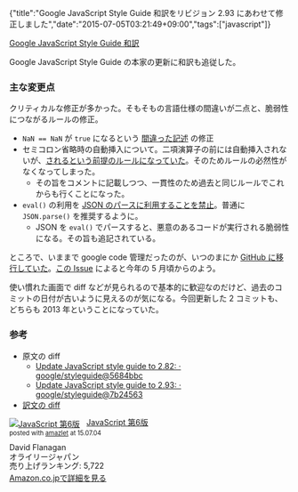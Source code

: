 {"title":"Google JavaScript Style Guide 和訳をリビジョン 2.93 にあわせて修正しました","date":"2015-07-05T03:21:49+09:00","tags":["javascript"]}

[Google JavaScript Style Guide 和訳](http://cou929.nu/data/google_javascript_style_guide/)

Google JavaScript Style Guide の本家の更新に和訳も追従した。

### 主な変更点

クリティカルな修正が多かった。そもそもの言語仕様の間違いが二点と、脆弱性につながるルールの修正。

- `NaN == NaN` が `true` になるという [間違った記述](https://github.com/cou929/Japanese-Translation-of-Google-JavaScript-Style-Guide/commit/ddb57a879e8981c7d78f6bad330db1f1adac28d5?diff=split#diff-db4b047b30ffef7855b12b527860ac2cR143) の修正
- セミコロン省略時の自動挿入について。二項演算子の前には自動挿入されないが、[されるという前提のルールになっていた](https://github.com/cou929/Japanese-Translation-of-Google-JavaScript-Style-Guide/commit/ddb57a879e8981c7d78f6bad330db1f1adac28d5?diff=split#diff-db4b047b30ffef7855b12b527860ac2cR1008)。そのためルールの必然性がなくなってしまった。
  - その旨をコメントに記載しつつ、一貫性のため過去と同じルールでこれからも行くことになった。
- `eval()` の利用を [JSON のパースに利用することを禁止](https://github.com/cou929/Japanese-Translation-of-Google-JavaScript-Style-Guide/commit/ddb57a879e8981c7d78f6bad330db1f1adac28d5?diff=split#diff-db4b047b30ffef7855b12b527860ac2cR342)。普通に `JSON.parse()` を推奨するように。
  - JSON を `eval()` でパースすると、悪意のあるコードが実行される脆弱性になる。その旨も追記されている。

ところで、いままで google code 管理だったのが、いつのまにか [GitHub に移行していた](https://github.com/google/styleguide)。[この Issue](https://github.com/google/styleguide/issues/39) によると今年の 5 月頃からのよう。

使い慣れた画面で diff などが見られるので基本的に歓迎なのだけど、過去のコミットの日付が古いように見えるのが気になる。今回更新した 2 コミットも、どちらも 2013 年ということになっていた。

### 参考

- 原文の diff
  - [Update JavaScript style guide to 2.82: · google/styleguide@5684bbc](https://github.com/google/styleguide/commit/5684bbc8b5eda7592399f144eda966846117aed9#diff-45bd843b0d7647017672882356fdcdce)
  - [Update JavaScript style guide to 2.93: · google/styleguide@7b24563](https://github.com/google/styleguide/commit/7b24563e08b7e6a6477eed22bca2eb4e6ac093fa#diff-45bd843b0d7647017672882356fdcdce)
- [訳文の diff](https://github.com/cou929/Japanese-Translation-of-Google-JavaScript-Style-Guide/commit/ddb57a879e8981c7d78f6bad330db1f1adac28d5)


<div class="amazlet-box" style="margin-bottom:0px;"><div class="amazlet-image" style="float:left;margin:0px 12px 1px 0px;"><a href="http://www.amazon.co.jp/exec/obidos/ASIN/4873115736/pleasesleep-22/ref=nosim/" name="amazletlink" target="_blank"><img src="http://ecx.images-amazon.com/images/I/51c9uCrhHgL._SL160_.jpg" alt="JavaScript 第6版" style="border: none;" /></a></div><div class="amazlet-info" style="line-height:120%; margin-bottom: 10px"><div class="amazlet-name" style="margin-bottom:10px;line-height:120%"><a href="http://www.amazon.co.jp/exec/obidos/ASIN/4873115736/pleasesleep-22/ref=nosim/" name="amazletlink" target="_blank">JavaScript 第6版</a><div class="amazlet-powered-date" style="font-size:80%;margin-top:5px;line-height:120%">posted with <a href="http://www.amazlet.com/" title="amazlet" target="_blank">amazlet</a> at 15.07.04</div></div><div class="amazlet-detail">David Flanagan <br />オライリージャパン <br />売り上げランキング: 5,722<br /></div><div class="amazlet-sub-info" style="float: left;"><div class="amazlet-link" style="margin-top: 5px"><a href="http://www.amazon.co.jp/exec/obidos/ASIN/4873115736/pleasesleep-22/ref=nosim/" name="amazletlink" target="_blank">Amazon.co.jpで詳細を見る</a></div></div></div><div class="amazlet-footer" style="clear: left"></div></div>
